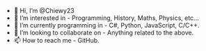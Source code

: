 - 👋 Hi, I’m @Chiewy23
- 👀 I’m interested in - Programming, History, Maths, Physics, etc...
- 🌱 I’m currently programming in - C#, Python, JavaScript, C/C++.
- 💞️ I’m looking to collaborate on - Anything related to the above.
- 📫 How to reach me - GitHub.

<!---
Chiewy23/Chiewy23 is a ✨ special ✨ repository because its `README.md` (this file) appears on your GitHub profile.
You can click the Preview link to take a look at your changes.
--->
